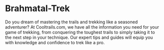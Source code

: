 # Brahmatal-Trek
Do you dream of mastering the trails and trekking like a seasoned adventurer? At Cooltrails.com, we have all the information you need for your game of trekking, from conquering the toughest trails to simply taking it to the next step in your technique. Our expert tips and guides will equip you with knowledge and confidence to trek like a pro.
